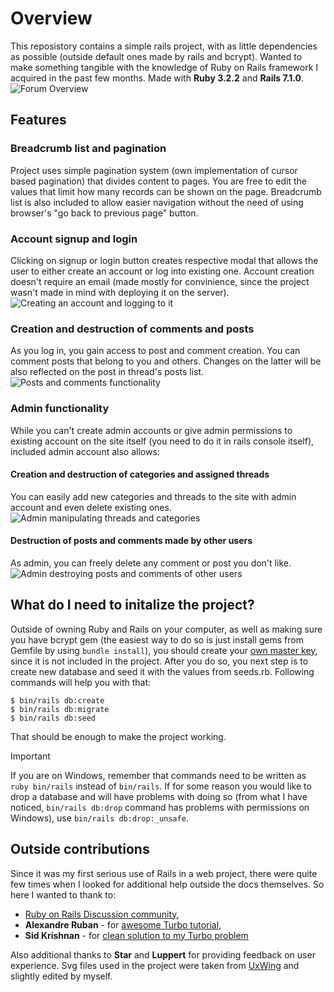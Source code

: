 # Overview

This reposistory contains a simple rails project, with as little dependencies as possible (outside default ones made by rails and bcrypt). 
Wanted to make something tangible with the knowledge of Ruby on Rails framework I acquired in the past few months. Made with **Ruby 3.2.2** and **Rails 7.1.0**.
![Forum Overview](https://github.com/CurioShade/rails-forum/assets/80947734/838e334e-cbdb-4d4e-8594-a4a078998863)

## Features

### Breadcrumb list and pagination
Project uses simple pagination system (own implementation of cursor based pagination) that divides content to pages. 
You are free to edit the values that limit how many records can be shown on the page. Breadcrumb list is also included to allow easier navigation
without the need of using browser's "go back to previous page" button.  

### Account signup and login
Clicking on signup or login button creates respective modal that allows the user to either create an account or log into existing one. 
Account creation doesn't require an email (made mostly for convinience, since the project wasn't made in mind with deploying it on the server).
![Creating an account and logging to it](https://github.com/CurioShade/rails-forum/assets/80947734/90d974bb-20df-4e97-98cd-96e0a0c2cc1a)

### Creation and destruction of comments and posts
As you log in, you gain access to post and comment creation. You can comment posts that belong to you and others. 
Changes on the latter will be also reflected on the post in thread's posts list.
![Posts and comments functionality](https://github.com/CurioShade/rails-forum/assets/80947734/1978fb54-b4e5-4140-9a3b-870f7c9628b5)

### Admin functionality  
While you can't create admin accounts or give admin permissions to existing account on the site itself (you need to do it in rails console itself), included admin account also allows:  

#### Creation and destruction of categories and assigned threads
You can easily add new categories and threads to the site with admin account and even delete existing ones.
![Admin manipulating threads and categories](https://github.com/CurioShade/rails-forum/assets/80947734/805aa5fb-a08e-457d-92c6-109001a498fe)

#### Destruction of posts and comments made by other users
As admin, you can freely delete any comment or post you don't like.
![Admin destroying posts and comments of other users](https://github.com/CurioShade/rails-forum/assets/80947734/1d627a71-25da-4dc4-ba3c-7b002ade4be3)


## What do I need to initalize the project?
Outside of owning Ruby and Rails on your computer, as well as making sure you have bcrypt gem (the easiest way to do so is just install gems from Gemfile by using ```bundle install```),
you should create your [own master key](https://stackoverflow.com/questions/59993437/can-i-generate-a-new-config-master-key-file), 
since it is not included in the project. After you do so, you next step is to create new database and seed it with the values from seeds.rb. Following commands will help you with that:
```
$ bin/rails db:create
$ bin/rails db:migrate
$ bin/rails db:seed
```
That should be enough to make the project working.
> [!IMPORTANT]
> If you are on Windows, remember that commands need to be written as ```ruby bin/rails``` instead of ```bin/rails```.
> If for some reason you would like to drop a database and will have problems with doing so
> (from what I have noticed, ```bin/rails db:drop``` command has problems with permissions on Windows), use ```bin/rails db:drop:_unsafe```.

## Outside contributions
Since it was my first serious use of Rails in a web project, there were quite few times when I looked for additional help outside the docs themselves.
So here I wanted to thank to: 
* [Ruby on Rails Discussion community](https://discuss.rubyonrails.org/),
* **Alexandre Ruban** - for [awesome Turbo tutorial](https://www.hotrails.dev/turbo-rails),
* **Sid Krishnan** - for [clean solution to my Turbo problem](https://www.ducktypelabs.com/turbo-break-out-and-redirect/)

Also additional thanks to **Star** and **Luppert** for providing feedback on user experience.
Svg files used in the project were taken from [UxWing](https://uxwing.com/) and slightly edited by myself.

